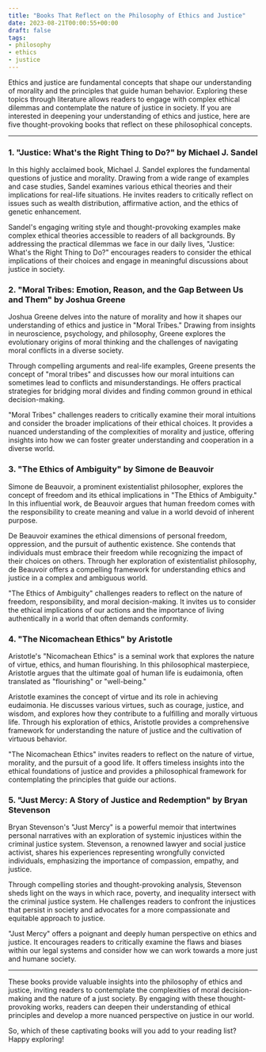 ```yaml
---
title: "Books That Reflect on the Philosophy of Ethics and Justice"
date: 2023-08-21T00:00:55+00:00
draft: false
tags:
- philosophy
- ethics
- justice
---
```


Ethics and justice are fundamental concepts that shape our understanding of morality and the principles that guide human behavior. Exploring these topics through literature allows readers to engage with complex ethical dilemmas and contemplate the nature of justice in society. If you are interested in deepening your understanding of ethics and justice, here are five thought-provoking books that reflect on these philosophical concepts.

---

### 1. "Justice: What's the Right Thing to Do?" by Michael J. Sandel

In this highly acclaimed book, Michael J. Sandel explores the fundamental questions of justice and morality. Drawing from a wide range of examples and case studies, Sandel examines various ethical theories and their implications for real-life situations. He invites readers to critically reflect on issues such as wealth distribution, affirmative action, and the ethics of genetic enhancement.

Sandel's engaging writing style and thought-provoking examples make complex ethical theories accessible to readers of all backgrounds. By addressing the practical dilemmas we face in our daily lives, "Justice: What's the Right Thing to Do?" encourages readers to consider the ethical implications of their choices and engage in meaningful discussions about justice in society.

### 2. "Moral Tribes: Emotion, Reason, and the Gap Between Us and Them" by Joshua Greene

Joshua Greene delves into the nature of morality and how it shapes our understanding of ethics and justice in "Moral Tribes." Drawing from insights in neuroscience, psychology, and philosophy, Greene explores the evolutionary origins of moral thinking and the challenges of navigating moral conflicts in a diverse society.

Through compelling arguments and real-life examples, Greene presents the concept of "moral tribes" and discusses how our moral intuitions can sometimes lead to conflicts and misunderstandings. He offers practical strategies for bridging moral divides and finding common ground in ethical decision-making.

"Moral Tribes" challenges readers to critically examine their moral intuitions and consider the broader implications of their ethical choices. It provides a nuanced understanding of the complexities of morality and justice, offering insights into how we can foster greater understanding and cooperation in a diverse world.

### 3. "The Ethics of Ambiguity" by Simone de Beauvoir

Simone de Beauvoir, a prominent existentialist philosopher, explores the concept of freedom and its ethical implications in "The Ethics of Ambiguity." In this influential work, de Beauvoir argues that human freedom comes with the responsibility to create meaning and value in a world devoid of inherent purpose.

De Beauvoir examines the ethical dimensions of personal freedom, oppression, and the pursuit of authentic existence. She contends that individuals must embrace their freedom while recognizing the impact of their choices on others. Through her exploration of existentialist philosophy, de Beauvoir offers a compelling framework for understanding ethics and justice in a complex and ambiguous world.

"The Ethics of Ambiguity" challenges readers to reflect on the nature of freedom, responsibility, and moral decision-making. It invites us to consider the ethical implications of our actions and the importance of living authentically in a world that often demands conformity.

### 4. "The Nicomachean Ethics" by Aristotle

Aristotle's "Nicomachean Ethics" is a seminal work that explores the nature of virtue, ethics, and human flourishing. In this philosophical masterpiece, Aristotle argues that the ultimate goal of human life is eudaimonia, often translated as "flourishing" or "well-being."

Aristotle examines the concept of virtue and its role in achieving eudaimonia. He discusses various virtues, such as courage, justice, and wisdom, and explores how they contribute to a fulfilling and morally virtuous life. Through his exploration of ethics, Aristotle provides a comprehensive framework for understanding the nature of justice and the cultivation of virtuous behavior.

"The Nicomachean Ethics" invites readers to reflect on the nature of virtue, morality, and the pursuit of a good life. It offers timeless insights into the ethical foundations of justice and provides a philosophical framework for contemplating the principles that guide our actions.

### 5. "Just Mercy: A Story of Justice and Redemption" by Bryan Stevenson

Bryan Stevenson's "Just Mercy" is a powerful memoir that intertwines personal narratives with an exploration of systemic injustices within the criminal justice system. Stevenson, a renowned lawyer and social justice activist, shares his experiences representing wrongfully convicted individuals, emphasizing the importance of compassion, empathy, and justice.

Through compelling stories and thought-provoking analysis, Stevenson sheds light on the ways in which race, poverty, and inequality intersect with the criminal justice system. He challenges readers to confront the injustices that persist in society and advocates for a more compassionate and equitable approach to justice.

"Just Mercy" offers a poignant and deeply human perspective on ethics and justice. It encourages readers to critically examine the flaws and biases within our legal systems and consider how we can work towards a more just and humane society.

---

These books provide valuable insights into the philosophy of ethics and justice, inviting readers to contemplate the complexities of moral decision-making and the nature of a just society. By engaging with these thought-provoking works, readers can deepen their understanding of ethical principles and develop a more nuanced perspective on justice in our world.

So, which of these captivating books will you add to your reading list? Happy exploring!